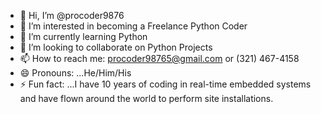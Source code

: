 - 👋 Hi, I’m @procoder9876
- 👀 I’m interested in becoming a Freelance Python Coder
- 🌱 I’m currently learning Python
- 💞️ I’m looking to collaborate on Python Projects
- 📫 How to reach me: procoder98765@gmail.com or (321) 467-4158
- 😄 Pronouns: ...He/Him/His
- ⚡ Fun fact: ...I have 10 years of coding in real-time embedded systems and have flown around the world to perform site installations.

<!---
procoder9876/procoder9876 is a ✨ special ✨ repository because its `README.md` (this file) appears on your GitHub profile.
You can click the Preview link to take a look at your changes.
--->
